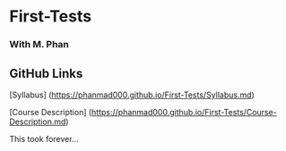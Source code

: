 # First-Tests
### With M. Phan

## GitHub Links
[Syllabus] (https://phanmad000.github.io/First-Tests/Syllabus.md)

[Course Description] (https://phanmad000.github.io/First-Tests/Course-Description.md)

This took forever...
